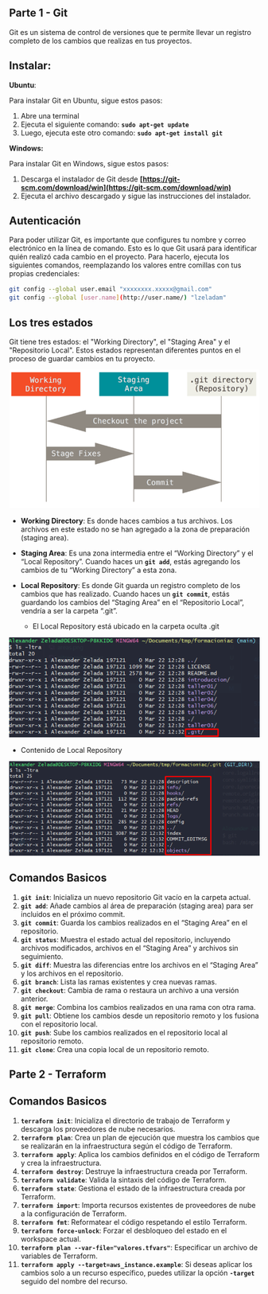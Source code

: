## **Parte 1 - Git**

Git es un sistema de control de versiones que te permite llevar un registro completo de los cambios que realizas en tus proyectos.

## Instalar:

**Ubuntu**:

Para instalar Git en Ubuntu, sigue estos pasos:

1. Abre una terminal
2. Ejecuta el siguiente comando: **`sudo apt-get update`**
3. Luego, ejecuta este otro comando: **`sudo apt-get install git`**

**Windows:**

Para instalar Git en Windows, sigue estos pasos:

1. Descarga el instalador de Git desde **[https://git-scm.com/download/win](https://git-scm.com/download/win)**
2. Ejecuta el archivo descargado y sigue las instrucciones del instalador.

## **Autenticación**

Para poder utilizar Git, es importante que configures tu nombre y correo electrónico en la línea de comando. Esto es lo que Git usará para identificar quién realizó cada cambio en el proyecto. Para hacerlo, ejecuta los siguientes comandos, reemplazando los valores entre comillas con tus propias credenciales:

```bash
git config --global user.email "xxxxxxxx.xxxxx@gmail.com"
git config --global [user.name](http://user.name/) "lzeladam"
```

## **Los tres estados**

Git tiene tres estados: el "Working Directory", el "Staging Area" y el "Repositorio Local". Estos estados representan diferentes puntos en el proceso de guardar cambios en tu proyecto.

![Areas](imagenes/areas.png)

- **Working Directory**: Es donde haces cambios a tus archivos. Los archivos en este estado no se han agregado a la zona de preparación (staging area).
- **Staging Area**: Es una zona intermedia entre el “Working Directory” y el “Local Repository”. Cuando haces un **`git add`**, estás agregando los cambios de tu “Working Directory” a esta zona.
- **Local Repository**: Es donde Git guarda un registro completo de los cambios que has realizado. Cuando haces un **`git commit`**, estás guardando los cambios del “Staging Area” en el “Repositorio Local”, vendría a ser la carpeta “.git”.
  
  - El Local Repository está ubicado en la carpeta oculta .git
  
![Local Repository](imagenes/gitrepository.png "El Local Repository esta en la carpeta oculta .git")

  - Contenido de Local Repository
  
![Local Repository Content](imagenes/gitrepositorycontent.png)

## Comandos Basicos

1. **`git init`**: Inicializa un nuevo repositorio Git vacío en la carpeta actual.
2. **`git add`**: Añade cambios al área de preparación (staging area) para ser incluidos en el próximo commit.
3. **`git commit`**: Guarda los cambios realizados en el “Staging Area” en el repositorio.
4. **`git status`**: Muestra el estado actual del repositorio, incluyendo archivos modificados, archivos en el “Staging Area” y archivos sin seguimiento.
5. **`git diff`**: Muestra las diferencias entre los archivos en el “Staging Area” y los archivos en el repositorio.
6. **`git branch`**: Lista las ramas existentes y crea nuevas ramas.
7. **`git checkout`**: Cambia de rama o restaura un archivo a una versión anterior.
8. **`git merge`**: Combina los cambios realizados en una rama con otra rama.
9. **`git pull`**: Obtiene los cambios desde un repositorio remoto y los fusiona con el repositorio local.
10. **`git push`**: Sube los cambios realizados en el repositorio local al repositorio remoto.
11. **`git clone`**: Crea una copia local de un repositorio remoto.

## **Parte 2 - Terraform**
## Comandos Basicos

1. **`terraform init`**: Inicializa el directorio de trabajo de Terraform y descarga los proveedores de nube necesarios.
2. **`terraform plan`**: Crea un plan de ejecución que muestra los cambios que se realizarán en la infraestructura según el código de Terraform.
3. **`terraform apply`**: Aplica los cambios definidos en el código de Terraform y crea la infraestructura.
4. **`terraform destroy`**: Destruye la infraestructura creada por Terraform.
5. **`terraform validate`**: Valida la sintaxis del código de Terraform.
6. **`terraform state`**: Gestiona el estado de la infraestructura creada por Terraform.
7. **`terraform import`**: Importa recursos existentes de proveedores de nube a la configuración de Terraform.
8. **`terraform fmt`**: Reformatear el código respetando el estilo Terraform.
9. **`terraform force-unlock`**: Forzar el desbloqueo del estado en el workspace actual.
10. **`terraform plan --var-file="valores.tfvars"`**: Especificar un archivo de variables de Terraform.
11. **`terraform apply --target=aws_instance.example`**: Si deseas aplicar los cambios solo a un recurso específico, puedes utilizar la opción **`-target`** seguido del nombre del recurso.
